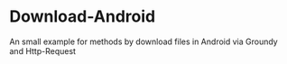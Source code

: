 Download-Android
================

An small example for methods by download files in Android via Groundy and Http-Request
